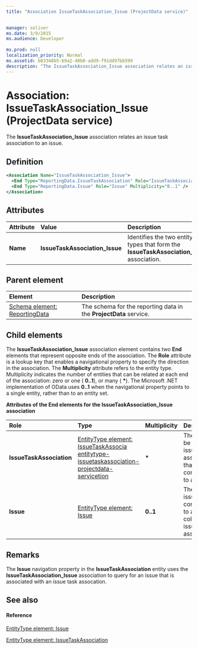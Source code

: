 ```yaml
---
title: "Association IssueTaskAssociation_Issue (ProjectData service)"

 
manager: soliver
ms.date: 3/9/2015
ms.audience: Developer
 
ms.prod: null
localization_priority: Normal
ms.assetid: b83348b5-69a2-48b0-add9-f91dd97bb599
description: "The IssueTaskAssociation_Issue association relates an issue task association to an issue."
---
```


# Association: IssueTaskAssociation_Issue (ProjectData service)

The **IssueTaskAssociation_Issue** association relates an issue task association to an issue. 
  
## Definition

```XML
<Association Name="IssueTaskAssociation_Issue">
  <End Type="ReportingData.IssueTaskAssociation" Role="IssueTaskAssociation" Multiplicity="*" />
  <End Type="ReportingData.Issue" Role="Issue" Multiplicity="0..1" />
</Association>
```

## Attributes

|**Attribute**|**Value**|**Description**|
|:-----|:-----|:-----|
|**Name** <br/> |**IssueTaskAssociation_Issue** <br/> |Identifies the two entity types that form the **IssueTaskAssociation_Issue** association.  <br/> |
   
## Parent element

|**Element**|**Description**|
|:-----|:-----|
|[Schema element: ReportingData](schema-reportingdata-projectdata-service.md) <br/> |The schema for the reporting data in the **ProjectData** service.  <br/> |
   
## Child elements

The **IssueTaskAssociation_Issue** association element contains two **End** elements that represent opposite ends of the association. The **Role** attribute is a lookup key that enables a navigational property to specify the direction in the association. The **Multiplicity** attribute refers to the entity type. Multiplicity indicates the number of entities that can be related at each end of the association: zero or one ( **0..1**), or many ( **\***). The Microsoft .NET implementation of OData uses **0..1** when the navigational property points to a single entity, rather than to an entity set. 
  
**Attributes of the End elements for the IssueTaskAssociation_Issue association**

|**Role**|**Type**|**Multiplicity**|**Description**|
|:-----|:-----|:-----|:-----|
|**IssueTaskAssociation** <br/> |[EntityType element: IssueTaskAssocia entitytype-issuetaskassociation-projectdata-servicetion](entitytype-issuetaskassociation-projectdata-service.md) <br/> |**\*** <br/> |There can be many issue task associations that correspond to an issue.  <br/> |
|**Issue** <br/> |[EntityType element: Issue](entitytype-issue-projectdata-service.md) <br/> |**0..1** <br/> |There is one issue that corresponds to a collection of issue task assocations.  <br/> |
   
## Remarks

The **Issue** navigation property in the **IssueTaskAssociation** entity uses the **IssueTaskAssociation_Issue** association to query for an issue that is associated with an issue task assocation. 
  
## See also

#### Reference

[EntityType element: Issue](entitytype-issue-projectdata-service.md)
  
[EntityType element: IssueTaskAssociation](entitytype-issuetaskassociation-projectdata-service.md)

